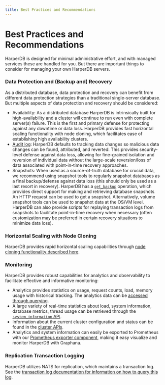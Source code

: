 ```yaml
---
title: Best Practices and Recommendations
---
```


# Best Practices and Recommendations

HarperDB is designed for minimal administrative effort, and with managed services these are handled for you. But there are important things to consider for managing your own HarperDB servers.

### Data Protection and (Backup and) Recovery

As a distributed database, data protection and recovery can benefit from different data protection strategies than a traditional single-server database. But multiple aspects of data protection and recovery should be considered:

* Availability: As a distributed database HarperDB is intrinsically built for high-availability and a cluster will continue to run even with complete server(s) failure. This is the first and primary defense for protecting against any downtime or data loss. HarperDB provides fast horizontal scaling functionality with node cloning, which facilitates ease of establishing high availability clusters.
* [Audit log](./logging/audit-logging): HarperDB defaults to tracking data changes so malicious data changes can be found, attributed, and reverted. This provides security-level defense against data loss, allowing for fine-grained isolation and reversion of individual data without the large-scale reversion/loss of data associated with point-in-time recovery approaches.
* Snapshots: When used as a source-of-truth database for crucial data, we recommend using snapshot tools to regularly snapshot databases as a final backup/defense against data loss (this should only be used as a last resort in recovery). HarperDB has a [`get_backup`](../developers/operations-api/databases-and-tables#get-backup) operation, which provides direct support for making and retrieving database snapshots. An HTTP request can be used to get a snapshot. Alternatively, volume snapshot tools can be used to snapshot data at the OS/VM level. HarperDB can also provide scripts for replaying transaction logs from snapshots to facilitate point-in-time recovery when necessary (often customization may be preferred in certain recovery situations to minimize data loss).

### Horizontal Scaling with Node Cloning

HarperDB provides rapid horizontal scaling capabilities through [node cloning functionality described here](./cloning).

### Monitoring

HarperDB provides robust capabilities for analytics and observability to facilitate effective and informative monitoring:
* Analytics provides statistics on usage, request counts, load, memory usage with historical tracking. The analytics data can be [accessed through querying](../technical-details/reference/analytics).
* A large variety of real-time statistics about load, system information, database metrics, thread usage can be retrieved through the [`system_information` API](../developers/operations-api/utilities).
* Information about the current cluster configuration and status can be found in the [cluster APIs](../developers/operations-api/clustering).
* Analytics and system information can easily be exported to Prometheus with our [Prometheus exporter component](https://github.com/HarperDB-Add-Ons/prometheus_exporter), making it easy visualize and monitor HarperDB with Graphana.

### Replication Transaction Logging

HarperDB utilizes NATS for replication, which maintains a transaction log. See the [transaction log documentation for information on how to query this log](./logging/transaction-logging).
